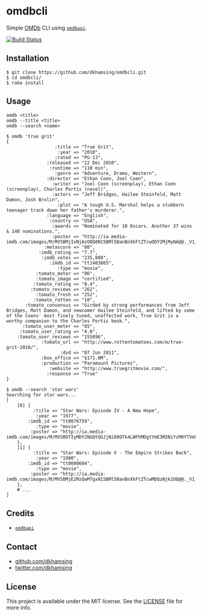 # omdbcli

Simple [OMDb](http://omdbapi.com/) CLI using [`omdbapi`](https://github.com/caseyscarborough/omdbapi).

[![Build Status](https://travis-ci.org/dkhamsing/omdbcli.svg)](https://travis-ci.org/dkhamsing/omdbcli)

## Installation

```
$ git clone https://github.com/dkhamsing/omdbcli.git
$ cd omdbcli/
$ rake install
```

## Usage

```shell
omdb <title>
omdb --title <title>
omdb --search <name>
```

```shell
$ omdb 'true grit'
{
                  :title => "True Grit",
                   :year => "2010",
                  :rated => "PG-13",
               :released => "22 Dec 2010",
                :runtime => "110 min",
                  :genre => "Adventure, Drama, Western",
               :director => "Ethan Coen, Joel Coen",
                 :writer => "Joel Coen (screenplay), Ethan Coen (screenplay), Charles Portis (novel)",
                 :actors => "Jeff Bridges, Hailee Steinfeld, Matt Damon, Josh Brolin",
                   :plot => "A tough U.S. Marshal helps a stubborn teenager track down her father's murderer.",
               :language => "English",
                :country => "USA",
                 :awards => "Nominated for 10 Oscars. Another 37 wins & 148 nominations.",
                 :poster => "http://ia.media-imdb.com/images/M/MV5BMjIxNjAzODQ0N15BMl5BanBnXkFtZTcwODY2MjMyNA@@._V1_SX300.jpg",
              :metascore => "80",
            :imdb_rating => "7.7",
             :imdb_votes => "235,888",
                :imdb_id => "tt1403865",
                   :type => "movie",
           :tomato_meter => "96",
           :tomato_image => "certified",
          :tomato_rating => "8.4",
         :tomato_reviews => "262",
           :tomato_fresh => "252",
          :tomato_rotten => "10",
       :tomato_consensus => "Girded by strong performances from Jeff Bridges, Matt Damon, and newcomer Hailee Steinfeld, and lifted by some of the Coens' most finely tuned, unaffected work, True Grit is a worthy companion to the Charles Portis book.",
      :tomato_user_meter => "85",
     :tomato_user_rating => "4.0",
    :tomato_user_reviews => "155896",
             :tomato_url => "http://www.rottentomatoes.com/m/true-grit-2010/",
                    :dvd => "07 Jun 2011",
             :box_office => "$171.0M",
             :production => "Paramount Pictures",
                :website => "http://www.truegritmovie.com/",
               :response => "True"
}

```

```shell
$ omdb --search 'star wars'
Searching for star wars...
[
    [0] {
          :title => "Star Wars: Episode IV - A New Hope",
           :year => "1977",
        :imdb_id => "tt0076759",
           :type => "movie",
         :poster => "http://ia.media-imdb.com/images/M/MV5BOTIyMDY2NGQtOGJjNi00OTk4LWFhMDgtYmE3M2NiYzM0YTVmXkEyXkFqcGdeQXVyNTU1NTcwOTk@._V1_SX300.jpg"
    },
    [1] {
          :title => "Star Wars: Episode V - The Empire Strikes Back",
           :year => "1980",
        :imdb_id => "tt0080684",
           :type => "movie",
         :poster => "http://ia.media-imdb.com/images/M/MV5BMjE2MzQwMTgxN15BMl5BanBnXkFtZTcwMDQzNjk2OQ@@._V1_SX300.jpg"
    },
    # ...
]
```

## Credits

- [`omdbapi`](https://github.com/caseyscarborough/omdbapi)

## Contact

- [github.com/dkhamsing](https://github.com/dkhamsing)
- [twitter.com/dkhamsing](https://twitter.com/dkhamsing)

## License

This project is available under the MIT license. See the [LICENSE](LICENSE) file for more info.
